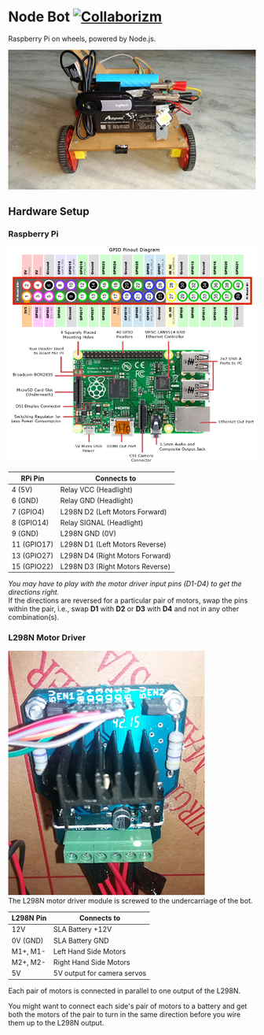 # **Node Bot** [![Collaborizm](https://www.collaborizm.com/GitHubBadge.svg)](https://www.collaborizm.com/project/r1dE09adg)
Raspberry Pi on wheels, powered by Node.js.

![Node Bot](/images/Node_Bot.jpg "Node Bot")

## Hardware Setup
### Raspberry Pi
![Raspberry Pi 2 Pin Layout](/images/Raspberry_Pi_2_Pinout.jpg "RPi Pin Layout")  

| RPi Pin        | Connects to                              |
|----------------|------------------------------------------|
| 4 (5V)         | Relay VCC (Headlight)                    |
| 6 (GND)        | Relay GND (Headlight)                    |
| 7 (GPIO4)      | L298N D2 (Left Motors Forward)           |
| 8 (GPIO14)     | Relay SIGNAL (Headlight)                 |
| 9 (GND)        | L298N GND (0V)                           |
| 11 (GPIO17)    | L298N D1 (Left Motors Reverse)           |
| 13 (GPIO27)    | L298N D4 (Right Motors Forward)          |
| 15 (GPIO22)    | L298N D3 (Right Motors Reverse)          |

*You may have to play with the motor driver input pins (D1-D4) to get the directions right.*  
If the directions are reversed for a particular pair of motors, swap the pins within the pair, i.e., swap **D1** with **D2** or **D3** with **D4** and not in any other combination(s).  

### L298N Motor Driver
![L298N](/images/L298N.jpg "L298N")  
The L298N motor driver module is screwed to the undercarriage of the bot.

| L298N Pin      | Connects to                      |
|----------------|----------------------------------|
| 12V            | SLA Battery +12V                 |
| 0V (GND)       | SLA Battery GND                  |
| M1+, M1-       | Left Hand Side Motors            |
| M2+, M2-       | Right Hand Side Motors           |
| 5V             | 5V output for camera servos      |

Each pair of motors is connected in parallel to one output of the L298N.

You might want to connect each side's pair of motors to a battery and get both the motors of the pair to turn in the same direction before you wire them up to the L298N output.
